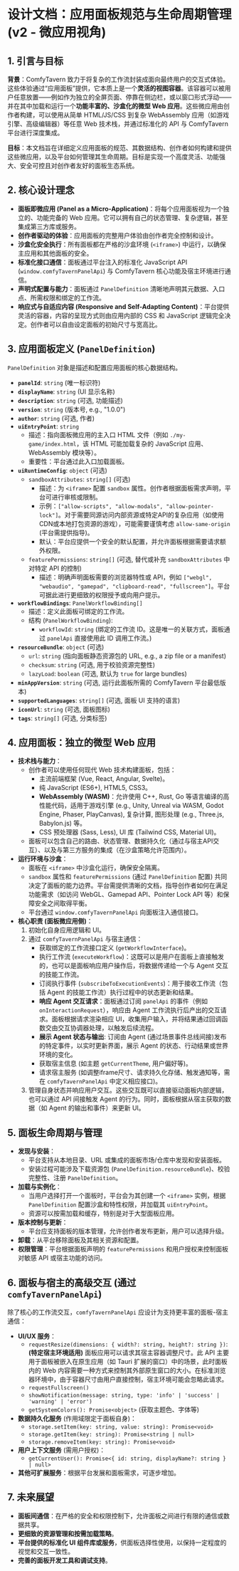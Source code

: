 # 设计文档：应用面板规范与生命周期管理 (v2 - 微应用视角)

## 1. 引言与目标

**背景**：ComfyTavern 致力于将复杂的工作流封装成面向最终用户的交互式体验。这些体验通过“应用面板”提供，它本质上是一个**灵活的视图容器**。该容器可以被用户任意放置——例如作为独立的全屏页面、停靠在侧边栏，或以窗口形式浮动——并在其中加载和运行一个**功能丰富的、沙盒化的微型 Web 应用**。这些微应用由创作者构建，可以使用从简单 HTML/JS/CSS 到复杂 WebAssembly 应用（如游戏引擎、高级编辑器）等任意 Web 技术栈，并通过标准化的 API 与 ComfyTavern 平台进行深度集成。

**目标**：本文档旨在详细定义应用面板的规范、其数据结构、创作者如何构建和提供这些微应用，以及平台如何管理其生命周期。目标是实现一个高度灵活、功能强大、安全可控且对创作者友好的面板生态系统。

## 2. 核心设计理念

*   **面板即微应用 (Panel as a Micro-Application)**：将每个应用面板视为一个独立的、功能完备的 Web 应用。它可以拥有自己的状态管理、复杂逻辑，甚至集成第三方库或服务。
*   **创作者驱动的体验**：应用面板的完整用户体验由创作者完全控制和设计。
*   **沙盒化安全执行**：所有面板都在严格的沙盒环境 (`<iframe>`) 中运行，以确保主应用和其他面板的安全。
*   **标准化接口通信**：面板通过平台注入的标准化 JavaScript API (`window.comfyTavernPanelApi`) 与 ComfyTavern 核心功能及宿主环境进行通信。
*   **声明式配置与能力**：面板通过 `PanelDefinition` 清晰地声明其元数据、入口点、所需权限和绑定的工作流。
*   **响应式与自适应内容 (Responsive and Self-Adapting Content)**：平台提供灵活的容器，内容的呈现方式则由应用内部的 CSS 和 JavaScript 逻辑完全决定。创作者可以自由设定面板的初始尺寸与宽高比。

## 3. 应用面板定义 (`PanelDefinition`)

`PanelDefinition` 对象是描述和配置应用面板的核心数据结构。

*   **`panelId`**: `string` (唯一标识符)
*   **`displayName`**: `string` (UI 显示名称)
*   **`description`**: `string` (可选, 功能描述)
*   **`version`**: `string` (版本号, e.g., "1.0.0")
*   **`author`**: `string` (可选, 作者)
*   **`uiEntryPoint`**: `string`
    *   描述：指向面板微应用的主入口 HTML 文件（例如 `./my-game/index.html`，该 HTML 可能加载复杂的 JavaScript 应用、WebAssembly 模块等）。
    *   重要性：平台通过此入口加载面板。
*   **`uiRuntimeConfig`**: `object` (可选)
    *   `sandboxAttributes`: `string[]` (可选)
        *   描述：为 `<iframe>` 配置 `sandbox` 属性。创作者根据面板需求声明，平台可进行审核或限制。
        *   示例：`["allow-scripts", "allow-modals", "allow-pointer-lock"]`。对于需要同源访问内部资源或特定API的复杂应用（如使用CDN或本地打包资源的游戏），可能需要谨慎考虑 `allow-same-origin` (平台需提供指导)。
        *   默认：平台应提供一个安全的默认配置，并允许面板根据需要请求额外权限。
    *   `featurePermissions`: `string[]` (可选, 替代或补充 `sandboxAttributes` 中对特定 API 的控制)
        *   描述：明确声明面板需要的浏览器特性或 API，例如 `["webgl", "webaudio", "gamepad", "clipboard-read", "fullscreen"]`。平台可据此进行更细致的权限授予或向用户提示。
*   **`workflowBindings`**: `PanelWorkflowBinding[]`
    *   描述：定义此面板可绑定的工作流。
    *   结构 (`PanelWorkflowBinding`):
        *   `workflowId`: `string` (绑定的工作流 ID。这是唯一的关联方式，面板通过 `panelApi` 直接使用此 ID 调用工作流。)
*   **`resourceBundle`**: `object` (可选)
    *   `url`: `string` (指向面板静态资源包的 URL, e.g., a zip file or a manifest)
    *   `checksum`: `string` (可选, 用于校验资源完整性)
    *   `lazyLoad`: `boolean` (可选, 默认为 `true` for large bundles)
*   **`minAppVersion`**: `string` (可选, 运行此面板所需的 ComfyTavern 平台最低版本)
*   **`supportedLanguages`**: `string[]` (可选, 面板 UI 支持的语言)
*   **`iconUrl`**: `string` (可选, 面板图标)
*   **`tags`**: `string[]` (可选, 分类标签)

## 4. 应用面板：独立的微型 Web 应用

*   **技术栈与能力**：
    *   创作者可以使用任何现代 Web 技术构建面板，包括：
        *   主流前端框架 (Vue, React, Angular, Svelte)。
        *   纯 JavaScript (ES6+), HTML5, CSS3。
        *   **WebAssembly (WASM)**：允许使用 C++, Rust, Go 等语言编译的高性能代码，适用于游戏引擎 (e.g., Unity, Unreal via WASM, Godot Engine, Phaser, PlayCanvas), 复杂计算, 图形处理 (e.g., Three.js, Babylon.js) 等。
        *   CSS 预处理器 (Sass, Less), UI 库 (Tailwind CSS, Material UI)。
    *   面板可以包含自己的路由、状态管理、数据持久化（通过与宿主API交互）、以及与第三方服务的集成（在沙盒策略允许范围内）。
*   **运行环境与沙盒**：
    *   面板在 `<iframe>` 中沙盒化运行，确保安全隔离。
    *   `sandbox` 属性和 `featurePermissions` (通过 `PanelDefinition` 配置) 共同决定了面板的能力边界。平台需提供清晰的文档，指导创作者如何在满足功能需求（如访问 WebGL、Gamepad API、Pointer Lock API 等）和保障安全之间取得平衡。
    *   平台通过 `window.comfyTavernPanelApi` 向面板注入通信接口。
*   **核心职责 (面板微应用侧)**：
    1.  初始化自身应用逻辑和 UI。
    2.  通过 `comfyTavernPanelApi` 与宿主通信：
        *   获取绑定的工作流接口定义 (`getWorkflowInterface`)。
        *   执行工作流 (`executeWorkflow`)：这既可以是用户在面板上直接触发的，也可以是面板响应用户操作后，将数据传递给一个与 Agent 交互的技能工作流。
        *   订阅执行事件 (`subscribeToExecutionEvents`)：用于接收工作流（包括 Agent 的技能工作流）执行过程中的状态更新和结果。
        *   **响应 Agent 交互请求**：面板通过订阅 `panelApi` 的事件（例如 `onInteractionRequest`），响应由 Agent 工作流执行后产出的交互请求。面板根据请求渲染相应 UI，收集用户输入，并将结果通过回调函数交由交互协调器处理，以触发后续流程。
        *   **展示 Agent 状态与输出**: 订阅由 Agent (通过场景事件总线间接)发布的特定事件，以实时更新界面，展示 Agent 的状态、行动结果或世界环境的变化。
        *   获取宿主信息 (如主题 `getCurrentTheme`, 用户偏好等)。
        *   请求宿主服务 (如调整iframe尺寸、请求持久化存储、触发通知等，需在 `comfyTavernPanelApi` 中定义相应接口)。
    3.  管理自身状态并响应用户交互。这些交互既可以直接驱动面板内部逻辑，也可以通过 API 间接触发 Agent 的行为。同时，面板根据从宿主获取的数据（如 Agent 的输出和事件）来更新 UI。

## 5. 面板生命周期与管理

*   **发现与安装**：
    *   平台支持从本地目录、URL 或集成的面板市场/仓库中发现和安装面板。
    *   安装过程可能涉及下载资源包 (`PanelDefinition.resourceBundle`)、校验完整性、注册 `PanelDefinition`。
*   **加载与实例化**：
    *   当用户选择打开一个面板时，平台会为其创建一个 `<iframe>` 实例，根据 `PanelDefinition` 配置沙盒和特性权限，并加载其 `uiEntryPoint`。
    *   资源可以按需加载和缓存，特别是对于大型面板应用。
*   **版本控制与更新**：
    *   平台应支持面板的版本管理，允许创作者发布更新，用户可以选择升级。
*   **卸载**：从平台移除面板及其相关资源和配置。
*   **权限管理**：平台根据面板声明的 `featurePermissions` 和用户授权来控制面板对敏感 API 或宿主功能的访问。

## 6. 面板与宿主的高级交互 (通过 `comfyTavernPanelApi`)

除了核心的工作流交互，`comfyTavernPanelApi` 应设计为支持更丰富的面板-宿主通信：

*   **UI/UX 服务**：
    *   `requestResize(dimensions: { width?: string, height?: string })`: **(特定宿主环境适用)** 面板应用可以请求其宿主容器调整尺寸。此 API 主要用于面板被嵌入在原生应用（如 Tauri 扩展的窗口）中的场景，此时面板内的 Web 内容需要一种方式来控制其外部原生窗口的大小。在标准浏览器环境中，由于容器尺寸由用户直接控制，宿主环境可能会忽略此请求。
    *   `requestFullscreen()`
    *   `showNotification(message: string, type: 'info' | 'success' | 'warning' | 'error')`
    *   `getSystemColors(): Promise<object>` (获取主题色、字体等)
*   **数据持久化服务** (作用域限定于面板自身)：
    *   `storage.setItem(key: string, value: string): Promise<void>`
    *   `storage.getItem(key: string): Promise<string | null>`
    *   `storage.removeItem(key: string): Promise<void>`
*   **用户上下文服务** (需用户授权)：
    *   `getCurrentUser(): Promise<{ id: string, displayName?: string } | null>`
*   **其他可扩展服务**：根据平台发展和面板需求，可逐步增加。

## 7. 未来展望

*   **面板间通信**：在严格的安全和权限控制下，允许面板之间进行有限的通信或数据共享。
*   **更细致的资源管理和按需加载策略**。
*   **平台提供的标准化 UI 组件库或服务**，供面板选择性使用，以保持一定程度的视觉和交互一致性。
*   **完善的面板开发工具和调试支持**。